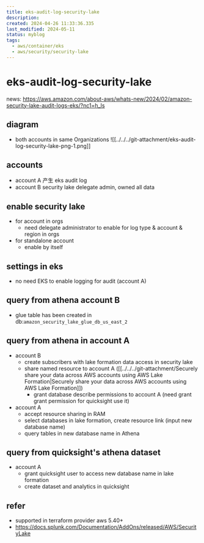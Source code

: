 ```yaml
---
title: eks-audit-log-security-lake
description: 
created: 2024-04-26 11:33:36.335
last_modified: 2024-05-11
status: myblog
tags:
  - aws/container/eks
  - aws/security/security-lake
---
```


# eks-audit-log-security-lake
news:
https://aws.amazon.com/about-aws/whats-new/2024/02/amazon-security-lake-audit-logs-eks/?nc1=h_ls

## diagram 
- both accounts in same Organizations
![[../../../git-attachment/eks-audit-log-security-lake-png-1.png]]

## accounts
- account A 产生 eks audit log
- account B security lake delegate admin, owned all data

## enable security lake
- for account in orgs
    - need delegate administrator to enable for log type & account & region in orgs
- for standalone account
    - enable by itself

## settings in eks
- no need EKS to enable logging for audit (account A)

## query from athena account B
- glue table has been created in db:`amazon_security_lake_glue_db_us_east_2`

## query from athena in account A
- account B
    - create subscribers with lake formation data access in security lake
    - share named resource to account A ([[../../../git-attachment/Securely share your data across AWS accounts using AWS Lake Formation|Securely share your data across AWS accounts using AWS Lake Formation]])
        - grant database describe permissions to account A (need grant grant permission for quicksight use it)
- account A
    - accept resource sharing in RAM
    - select databases in lake formation, create resource link (input new database name)
    - query tables in new database name in Athena

## query from quicksight's athena dataset
- account A
    - grant quicksight user to access new database name in lake formation
    - create dataset and analytics in quicksight

## refer
- supported in terraform provider aws 5.40+
- https://docs.splunk.com/Documentation/AddOns/released/AWS/SecurityLake

